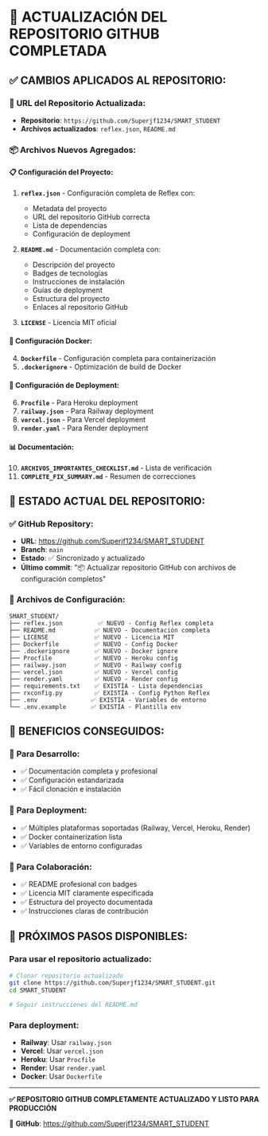 # 🎯 ACTUALIZACIÓN DEL REPOSITORIO GITHUB COMPLETADA

## ✅ **CAMBIOS APLICADOS AL REPOSITORIO:**

### 🔗 **URL del Repositorio Actualizada:**
- **Repositorio**: `https://github.com/Superjf1234/SMART_STUDENT`
- **Archivos actualizados**: `reflex.json`, `README.md`

### 📦 **Archivos Nuevos Agregados:**

#### 📋 **Configuración del Proyecto:**
1. **`reflex.json`** - Configuración completa de Reflex con:
   - Metadata del proyecto
   - URL del repositorio GitHub correcta
   - Lista de dependencias
   - Configuración de deployment

2. **`README.md`** - Documentación completa con:
   - Descripción del proyecto
   - Badges de tecnologías
   - Instrucciones de instalación
   - Guías de deployment
   - Estructura del proyecto
   - Enlaces al repositorio GitHub

3. **`LICENSE`** - Licencia MIT oficial

#### 🐳 **Configuración Docker:**
4. **`Dockerfile`** - Configuración completa para containerización
5. **`.dockerignore`** - Optimización de build de Docker

#### 🚀 **Configuración de Deployment:**
6. **`Procfile`** - Para Heroku deployment
7. **`railway.json`** - Para Railway deployment  
8. **`vercel.json`** - Para Vercel deployment
9. **`render.yaml`** - Para Render deployment

#### 📊 **Documentación:**
10. **`ARCHIVOS_IMPORTANTES_CHECKLIST.md`** - Lista de verificación
11. **`COMPLETE_FIX_SUMMARY.md`** - Resumen de correcciones

## 🚀 **ESTADO ACTUAL DEL REPOSITORIO:**

### ✅ **GitHub Repository:**
- **URL**: https://github.com/Superjf1234/SMART_STUDENT
- **Branch**: `main` 
- **Estado**: ✅ Sincronizado y actualizado
- **Último commit**: "📦 Actualizar repositorio GitHub con archivos de configuración completos"

### 📁 **Archivos de Configuración:**
```
SMART_STUDENT/
├── reflex.json          ✅ NUEVO - Config Reflex completa
├── README.md           ✅ NUEVO - Documentación completa  
├── LICENSE             ✅ NUEVO - Licencia MIT
├── Dockerfile          ✅ NUEVO - Config Docker
├── .dockerignore       ✅ NUEVO - Docker ignore
├── Procfile            ✅ NUEVO - Heroku config
├── railway.json        ✅ NUEVO - Railway config
├── vercel.json         ✅ NUEVO - Vercel config
├── render.yaml         ✅ NUEVO - Render config
├── requirements.txt    ✅ EXISTÍA - Lista dependencias
├── rxconfig.py         ✅ EXISTÍA - Config Python Reflex
├── .env               ✅ EXISTÍA - Variables de entorno
└── .env.example       ✅ EXISTÍA - Plantilla env
```

## 🌟 **BENEFICIOS CONSEGUIDOS:**

### 🔧 **Para Desarrollo:**
- ✅ Documentación completa y profesional
- ✅ Configuración estandarizada
- ✅ Fácil clonación e instalación

### 🚀 **Para Deployment:**
- ✅ Múltiples plataformas soportadas (Railway, Vercel, Heroku, Render)
- ✅ Docker containerization lista
- ✅ Variables de entorno configuradas

### 👥 **Para Colaboración:**
- ✅ README profesional con badges
- ✅ Licencia MIT claramente especificada
- ✅ Estructura del proyecto documentada
- ✅ Instrucciones claras de contribución

## 🎯 **PRÓXIMOS PASOS DISPONIBLES:**

### Para usar el repositorio actualizado:
```bash
# Clonar repositorio actualizado
git clone https://github.com/Superjf1234/SMART_STUDENT.git
cd SMART_STUDENT

# Seguir instrucciones del README.md
```

### Para deployment:
- **Railway**: Usar `railway.json`
- **Vercel**: Usar `vercel.json`  
- **Heroku**: Usar `Procfile`
- **Render**: Usar `render.yaml`
- **Docker**: Usar `Dockerfile`

---
**✅ REPOSITORIO GITHUB COMPLETAMENTE ACTUALIZADO Y LISTO PARA PRODUCCIÓN**

🔗 **GitHub**: https://github.com/Superjf1234/SMART_STUDENT
